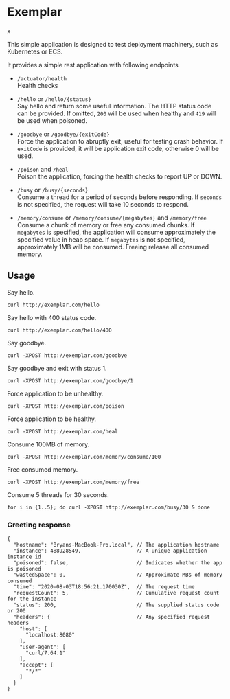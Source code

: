 # Exemplar
x

This simple application is designed to test deployment machinery, such as Kubernetes or ECS.

It provides a simple rest application with following endpoints

- `/actuator/health`  
  Health checks

- `/hello` or `/hello/{status}`  
  Say hello and return some useful information. 
  The HTTP status code can be provided. 
  If omitted, `200` will be used when healthy and `419` will be used when poisoned.

- `/goodbye` or `/goodbye/{exitCode}`  
  Force the application to abruptly exit, useful for testing crash behavior.
  If `exitCode` is provided, it will be application exit code, 
  otherwise 0 will be used.

- `/poison` and `/heal`  
  Poison the application, forcing the health checks to report UP or DOWN.

- `/busy` or `/busy/{seconds}`  
   Consume a thread for a period of seconds before responding.
   If `seconds` is not specified, the request will take 10 seconds to respond.

- `/memory/consume` or `/memory/consume/{megabytes}` and `/memory/free`  
   Consume a chunk of memory or free any consumed chunks.
   If `megabytes` is specified, the application will consume approximately
   the specified value in heap space.
   If `megabytes` is not specified, approximately 1MB will be consumed.
   Freeing release all consumed memory.


## Usage

Say hello.
```
curl http://exemplar.com/hello
```
Say hello with 400 status code.
```
curl http://exemplar.com/hello/400
```

Say goodbye.
```
curl -XPOST http://exemplar.com/goodbye
```
Say goodbye and exit with status 1.
```
curl -XPOST http://exemplar.com/goodbye/1
```

Force application to be unhealthy.
```
curl -XPOST http://exemplar.com/poison
```

Force application to be healthy.
```
curl -XPOST http://exemplar.com/heal
```

Consume 100MB of memory.
```
curl -XPOST http://exemplar.com/memory/consume/100
```

Free consumed memory.
```
curl -XPOST http://exemplar.com/memory/free
```

Consume 5 threads for 30 seconds.
```
for i in {1..5}; do curl -XPOST http://exemplar.com/busy/30 & done
```

### Greeting response
```
{
  "hostname": "Bryans-MacBook-Pro.local", // The application hostname
  "instance": 488928549,                  // A unique application instance id
  "poisoned": false,                      // Indicates whether the app is poisoned
  "wastedSpace": 0,                       // Approximate MBs of memory consumed
  "time": "2020-08-03T18:56:21.170030Z",  // The request time
  "requestCount": 5,                      // Cumulative request count for the instance
  "status": 200,                          // The supplied status code or 200
  "headers": {                            // Any specified request headers
    "host": [
      "localhost:8080"
    ],
    "user-agent": [
      "curl/7.64.1"
    ],
    "accept": [
      "*/*"
    ]
  }
}
```

